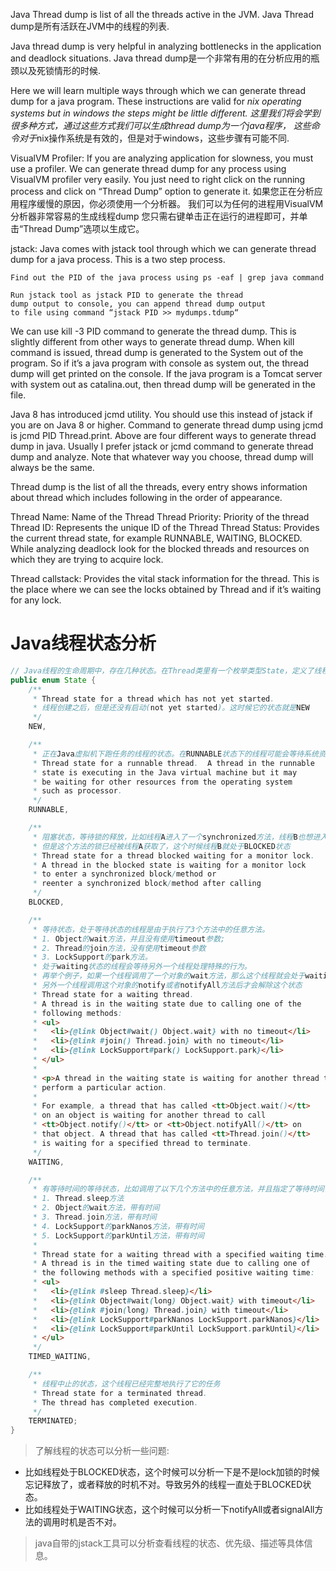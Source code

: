 Java Thread dump is list of all the threads active in the JVM.
Java Thread dump是所有活跃在JVM中的线程的列表.

Java thread dump is very helpful in analyzing bottlenecks 
in the application and deadlock situations.
Java thread dump是一个非常有用的在分析应用的瓶颈以及死锁情形的时候.

Here we will learn multiple ways through 
which we can generate thread dump for a java program. 
These instructions are valid for *nix operating 
systems but in windows the steps might be little different.
这里我们将会学到很多种方式，通过这些方式我们可以生成thread dump为一个java程序，
这些命令对于*nix操作系统是有效的，但是对于windows，这些步骤有可能不同.

VisualVM Profiler: If you are analyzing application for slowness, 
you must use a profiler. We can generate thread dump for 
any process using VisualVM profiler very easily. 
You just need to right click on the running process 
and click on “Thread Dump” option to generate it.
如果您正在分析应用程序缓慢的原因，你必须使用一个分析器。 我们可以为任何的进程用VisualVM分析器非常容易的生成线程dump
您只需右键单击正在运行的进程即可，并单击“Thread Dump”选项以生成它。

jstack: Java comes with jstack tool through which 
we can generate thread dump for a java process. 
This is a two step process.

	Find out the PID of the java process using ps -eaf | grep java command

	Run jstack tool as jstack PID to generate the thread 
	dump output to console, you can append thread dump output 
	to file using command “jstack PID >> mydumps.tdump“

We can use kill -3 PID command to generate the thread dump. 
This is slightly different from other ways to generate thread dump.
When kill command is issued, thread dump is generated to the System 
out of the program. So if it’s a java program with console as system
out, the thread dump will get printed on the console. If the java 
program is a Tomcat server with system out as catalina.out, then 
thread dump will be generated in the file.

Java 8 has introduced jcmd utility. You should use this instead of 
jstack if you are on Java 8 or higher. Command to generate 
thread dump using jcmd is jcmd PID Thread.print.
Above are four different ways to generate thread dump in 
java. Usually I prefer jstack or jcmd command to generate 
thread dump and analyze. Note that whatever way you choose, 
thread dump will always be the same.

Thread dump is the list of all the threads, every 
entry shows information about thread which includes following in the order of appearance.

Thread Name: Name of the Thread
Thread Priority: Priority of the thread
Thread ID: Represents the unique ID of the Thread
Thread Status: Provides the current thread state, for 
example RUNNABLE, WAITING, BLOCKED. While analyzing 
deadlock look for the blocked threads and resources 
on which they are trying to acquire lock.

Thread callstack: Provides the vital stack information 
for the thread. This is the place where we can see the 
locks obtained by Thread and if it’s waiting for any lock.

# Java线程状态分析

```java
// Java线程的生命周期中，存在几种状态。在Thread类里有一个枚举类型State，定义了线程的几种状态
public enum State {
    /**
     * Thread state for a thread which has not yet started.
     * 线程创建之后，但是还没有启动(not yet started)。这时候它的状态就是NEW
     */
    NEW,

    /**
     * 正在Java虚拟机下跑任务的线程的状态。在RUNNABLE状态下的线程可能会等待系统资源的释放，比如IO
     * Thread state for a runnable thread.  A thread in the runnable
     * state is executing in the Java virtual machine but it may
     * be waiting for other resources from the operating system
     * such as processor.
     */
    RUNNABLE,

    /**
     * 阻塞状态，等待锁的释放，比如线程A进入了一个synchronized方法，线程B也想进入这个方法，
     * 但是这个方法的锁已经被线程A获取了，这个时候线程B就处于BLOCKED状态
     * Thread state for a thread blocked waiting for a monitor lock.
     * A thread in the blocked state is waiting for a monitor lock
     * to enter a synchronized block/method or
     * reenter a synchronized block/method after calling
     */
    BLOCKED,

    /**
     * 等待状态，处于等待状态的线程是由于执行了3个方法中的任意方法。 
     * 1. Object的wait方法，并且没有使用timeout参数; 
     * 2. Thread的join方法，没有使用timeout参数 
     * 3. LockSupport的park方法。 
     * 处于waiting状态的线程会等待另外一个线程处理特殊的行为。 
     * 再举个例子，如果一个线程调用了一个对象的wait方法，那么这个线程就会处于waiting状态直到
     * 另外一个线程调用这个对象的notify或者notifyAll方法后才会解除这个状态
     * Thread state for a waiting thread.
     * A thread is in the waiting state due to calling one of the
     * following methods:
     * <ul>
     *   <li>{@link Object#wait() Object.wait} with no timeout</li>
     *   <li>{@link #join() Thread.join} with no timeout</li>
     *   <li>{@link LockSupport#park() LockSupport.park}</li>
     * </ul>
     *
     * <p>A thread in the waiting state is waiting for another thread to
     * perform a particular action.
     *
     * For example, a thread that has called <tt>Object.wait()</tt>
     * on an object is waiting for another thread to call
     * <tt>Object.notify()</tt> or <tt>Object.notifyAll()</tt> on
     * that object. A thread that has called <tt>Thread.join()</tt>
     * is waiting for a specified thread to terminate.
     */
    WAITING,

    /**
     * 有等待时间的等待状态，比如调用了以下几个方法中的任意方法，并且指定了等待时间，线程就会处于这个状态。 
     * 1. Thread.sleep方法 
     * 2. Object的wait方法，带有时间 
     * 3. Thread.join方法，带有时间 
     * 4. LockSupport的parkNanos方法，带有时间 
     * 5. LockSupport的parkUntil方法，带有时间
     * 
     * Thread state for a waiting thread with a specified waiting time.
     * A thread is in the timed waiting state due to calling one of
     * the following methods with a specified positive waiting time:
     * <ul>
     *   <li>{@link #sleep Thread.sleep}</li>
     *   <li>{@link Object#wait(long) Object.wait} with timeout</li>
     *   <li>{@link #join(long) Thread.join} with timeout</li>
     *   <li>{@link LockSupport#parkNanos LockSupport.parkNanos}</li>
     *   <li>{@link LockSupport#parkUntil LockSupport.parkUntil}</li>
     * </ul>
     */
    TIMED_WAITING,

    /**
     * 线程中止的状态，这个线程已经完整地执行了它的任务
     * Thread state for a terminated thread.
     * The thread has completed execution.
     */
    TERMINATED;
}
```

>了解线程的状态可以分析一些问题:

* 比如线程处于BLOCKED状态，这个时候可以分析一下是不是lock加锁的时候忘记释放了，或者释放的时机不对。导致另外的线程一直处于BLOCKED状态。
* 比如线程处于WAITING状态，这个时候可以分析一下notifyAll或者signalAll方法的调用时机是否不对。

>java自带的jstack工具可以分析查看线程的状态、优先级、描述等具体信息。